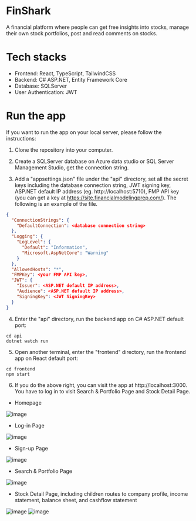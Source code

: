 # FinShark
A financial platform where people can get free insights into stocks, manage their own stock portfolios, post and read comments on stocks. 

# Tech stacks
  * Frontend: React, TypeScript, TailwindCSS
  * Backend: C# ASP.NET, Entity Framework Core
  * Database: SQLServer
  * User Authentication: JWT

# Run the app

If you want to run the app on your local server, please follow the instructions:

1) Clone the repository into your computer.
   
2) Create a SQLServer database on Azure data studio or SQL Server Management Studio, get the connection string.
   
3) Add a "appsettings.json" file under the "api" directory, set all the secret keys including the database connection string, JWT signing key, ASP.NET default IP address (eg. http://localhost:5710), FMP API key (you can get a key at https://site.financialmodelingprep.com/). The following is an example of the file.
```json
{
  "ConnectionStrings": {
    "DefaultConnection": <database connection string>
  },
  "Logging": {
    "LogLevel": {
      "Default": "Information",
      "Microsoft.AspNetCore": "Warning"
    }
  },
  "AllowedHosts": "*",
  "FMPKey": <your FMP API key>,
  "JWT": {
    "Issuer": <ASP.NET default IP address>,
    "Audience": <ASP.NET default IP address>,
    "SigningKey": <JWT SigningKey>
  }
}
```

4) Enter the "api" directory, run the backend app on C# ASP.NET default port:
```unit
cd api
dotnet watch run
```

5) Open another terminal, enter the "frontend" directory, run the frontend app on React default port:
```unit
cd frontend
npm start
```

6) If you do the above right, you can visit the app at http://localhost:3000. You have to log in to visit Search & Portfolio Page and Stock Detail Page.

* Homepage
  
![image](https://github.com/YaruZeng/FinShark/assets/91594306/7e4b62ac-cac0-4da5-a3c3-9462b5255a88)

* Log-in Page
  
![image](https://github.com/YaruZeng/FinShark/assets/91594306/9a828d9c-0a2a-4820-8e57-6ccb22a7b98b)

* Sign-up Page
  
![image](https://github.com/YaruZeng/FinShark/assets/91594306/6a753ad0-0f23-483b-9327-fd497c928af8)

* Search & Portfolio Page
  
![image](https://github.com/YaruZeng/FinShark/assets/91594306/937062fc-e736-49c0-8ed1-cbe619f91af5)

* Stock Detail Page, including children routes to company profile, income statement, balance sheet, and cashflow statement
  
![image](https://github.com/YaruZeng/FinShark/assets/91594306/a92e8bcd-b64a-4811-a5fe-e391e22528a7)
![image](https://github.com/YaruZeng/FinShark/assets/91594306/5f4b7b46-1791-49a7-a130-c278727519df)

